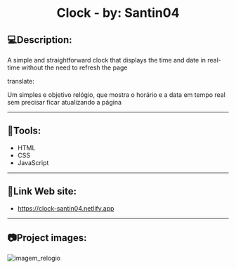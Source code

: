 <h1 align="center">
  Clock - by: Santin04
</h1>

<h2>💻Description:</h2>
<p>A simple and straightforward clock that displays the time and date in real-time without the need to refresh the page</p>
<p>translate:</p>
<p>Um simples e objetivo relógio, que mostra o horário e a data em tempo real sem precisar ficar atualizando a página</p>

<hr>
<h2>🔧Tools: </h2>

- HTML
- CSS
- JavaScript

<hr>
<h2>📌Link Web site:</h2>

- https://clock-santin04.netlify.app

<hr>
<h2>📷Project images:</h2>

![imagem_relogio](https://github.com/Santin04/clock/assets/142067234/0f96eff5-932f-49cf-98ce-addfee47fdf8)

